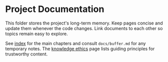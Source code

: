 # Project Documentation

This folder stores the project's long-term memory.
Keep pages concise and update them whenever the code changes.
Link documents to each other so topics remain easy to explore.

See [index](index.md) for the main chapters and consult `docs/buffer.md` for any
temporary notes. The [knowledge ethics](knowledge-ethics.md) page lists guiding
principles for trustworthy content.
